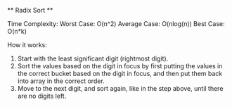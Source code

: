 ** Radix Sort **

Time Complexity:
Worst Case: O(n^2)
Average Case: O(nlog(n))
Best Case: O(n*k)

How it works:
1. Start with the least significant digit (rightmost digit).
2. Sort the values based on the digit in focus by first putting the values in the correct bucket based on the digit in focus, and then put them back into array in the correct order.
3. Move to the next digit, and sort again, like in the step above, until there are no digits left.
